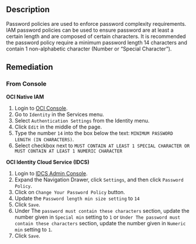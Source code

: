 ## Description

Password policies are used to enforce password complexity requirements. IAM password policies can be used to ensure password are at least a certain length and are composed of certain characters. It is recommended the password policy require a minimum password length 14 characters and contain 1 non-alphabetic character (Number or “Special Character”).

## Remediation

### From Console

**OCI Native IAM**

1. Login to [OCI Console](https://www.oracle.com/cloud/).
2. Go to `Identity` in the Services menu.
3. Select `Authentication Settings` from the Identity menu.
4. Click `Edit` in the middle of the page.
5. Type the number `14` into the box below the text: `MINIMUM PASSWORD LENGTH (IN CHARACTERS)`.
6. Select checkbox next to `MUST CONTAIN AT LEAST 1 SPECIAL CHARACTER OR MUST CONTAIN AT LEAST 1 NUMERIC CHARACTER`

**OCI Identity Cloud Service (IDCS)**

1. Login to [IDCS Admin Console](https://www.oracle.com/security/cloud-security/identity-cloud/).
2. Expand the Navigation Drawer, click `Settings`, and then click `Password Policy`.
3. Click on `Change Your Password Policy` button.
4. Update the `Password length min size setting` to `14`
5. Click `Save`.
6. Under The `password must contain these characters` section, update the number given in `Special min` setting to `1` or `Under The password must contain these characters` section, update the number given in `Numeric min` setting to `1`.
7. Click `Save`.